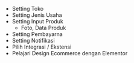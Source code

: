 - Setting Toko
- Setting Jenis Usaha
- Setting Input Produk
  - Foto, Data Produk
- Setting Pembayarna
- Setting Notifikasi
- Pilih Integrasi / Ekstensi
- Pelajari Design Ecommerce dengan Elementor